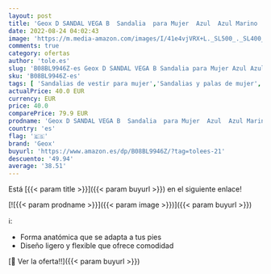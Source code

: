 ```yaml
---
layout: post
title: 'Geox D SANDAL VEGA B  Sandalia  para Mujer  Azul  Azul Marino   40 EU'
date: 2022-08-24 04:02:43
image: 'https://m.media-amazon.com/images/I/41e4vjVRX+L._SL500_._SL400_.jpg'
comments: true
category: ofertas
author: 'tole.es'
slug: 'B08BL9946Z-es Geox D SANDAL VEGA B Sandalia para Mujer Azul Azul Marino...'
sku: 'B08BL9946Z-es'
tags: [ 'Sandalias de vestir para mujer','Sandalias y palas de mujer','Zapatos','Zapatos para mujer','Zapatos y complementos','geox','sandalia','🇪🇸', ]
actualPrice: 40.0 EUR
currency: EUR
price: 40.0
comparePrice: 79.9 EUR
prodname: 'Geox D SANDAL VEGA B  Sandalia  para Mujer  Azul  Azul Marino   40 EU'
country: 'es'
flag: '🇪🇸'
brand: 'Geox'
buyurl: 'https://www.amazon.es/dp/B08BL9946Z/?tag=tolees-21'
descuento: '49.94'
average: '38.51'
---
```


Está [{{< param title >}}]({{< param buyurl >}}) en el siguiente enlace!

[![{{< param prodname >}}]({{< param image >}})]({{< param buyurl >}})

ℹ️:

- Forma anatómica que se adapta a tus pies
- Diseño ligero y flexible que ofrece comodidad

[🛒 Ver la oferta!!]({{< param buyurl >}})
